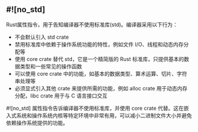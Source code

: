 ## #![no_std]
Rust属性指令，用于告知编译器不使用标准库(std)。编译器采用以下行为：
+ 不会默认引入 std crate
+ 禁用标准库中依赖于操作系统功能的特性，例如文件 I/O、线程和动态内存分配等
+ 使用 core crate 替代 std，它是一个精简版的 Rust 标准库，只提供基本的数据类型和一些常见的操作函数
+ 可以使用 core crate 中的功能，如基本的数据类型、算术运算、切片、字符串处理等
+ 必须显式引入其他 crate 来提供所需的功能，例如 alloc crate 用于动态内存分配，libc crate 用于与 C 语言接口交互

#![no_std] 属性指令告诉编译器不使用标准库，并使用 core crate 代替。这在嵌入式系统和操作系统内核等特定环境中非常有用，可以减小二进制文件大小并避免依赖操作系统提供的功能。
